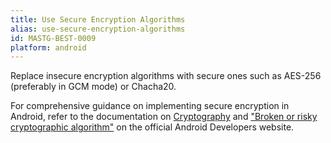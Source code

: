 ```yaml
---
title: Use Secure Encryption Algorithms
alias: use-secure-encryption-algorithms
id: MASTG-BEST-0009
platform: android
---
```


Replace insecure encryption algorithms with secure ones such as AES-256 (preferably in GCM mode) or Chacha20.

For comprehensive guidance on implementing secure encryption in Android, refer to the documentation on [Cryptography](https://developer.android.com/privacy-and-security/cryptography) and ["Broken or risky cryptographic algorithm"](https://developer.android.com/privacy-and-security/risks/broken-cryptographic-algorithm#weak-or-broken-cryptographic-encryption-functions-use-strong-cryptographic-algorithms-in-encryption-1B2M2Y8Asg) on the official Android Developers website.
